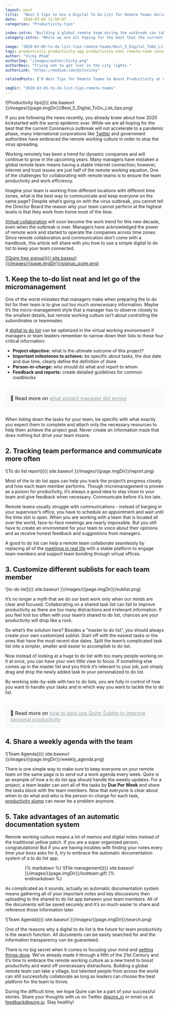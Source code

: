 ```yaml
---
layout: post
title:  "Best 5 tips to Use a Digital To Do List for Remote Teams during a Virus Outbreak"
date:   2020-03-05 11:58:07
categories: "Productivity-tips"

index-intro: "Building a global remote team during the outbreak can take a village, but talented people from across the world can still successfully collaborate as long as leaders can choose the best platform for the team to thrive."
category-intro: "While we are all hoping for the best that the current Coronavirus outbreak will not accelerate to a pandemic phase, many international corporations like Twitter and government authorities have embraced the remote working culture in order to stop the virus spreading."

image: "2020-03-05-to-do-list-tips-remote-teams/Best_5_Digital_ToDo_List_tips.png"
tags: productivity productivity-app productivity-tool remote-team coronavirus outbreak epicdemic to-do-list task-management task-management-software project-management-software remote-working productivity-tips Quire 
author: "Vicky Pham"
authorImg: "/images/author/Vicky.png"
authorDesc: "Trying not to get lost in the city lights."
authorLink: "https://medium.com/@itsvicky"

relatedPosts: ["8 Best Tips for Remote Teams to Boost Productivity at Virtual Office", "Busy vs. Productive: 5 Tips to Improve Time Management Skills for Project Managers", "Best New Year's Resolutions that You Can Actually Keep in 2020"]

imgDir: "2020-03-05-to-do-list-tips-remote-teams"
---
```


![Productivity tips]({{ site.baseurl }}/images/{{page.imgDir}}/Best_5_Digital_ToDo_List_tips.png)

If you are following the news recently, you already knew about how 2020 kickstarted with the worst epidemic ever. While we are all hoping for the best that the current Coronavirus outbreak will not accelerate to a pandemic phase, many international corporations like [Twitter](https://www.bbc.com/news/business-51700937) and government authorities have embraced the remote working culture in order to stop the virus spreading. 

Working remotely has been a trend for dynamic companies and will continue to grow in the upcoming years. Many managers have mistaken a global remote team means having a stable internet connection; however, internet and trust issues  are just half of the remote working equation. One of the challenges for collaborating with remote teams is to ensure the team productivity and work efficiency. 

Imagine your team is working from different locations with different time zones, what is the best way to communicate and keep everyone on the same page? Despite what’s going on with the virus outbreak, you cannot tell the Director Board the reason why your team cannot perform at the highest levels is that they work from home most of the time. 

[Virtual collaboration](https://quire.io) will soon become the work trend for this new decade, even when the outbreak is over. Managers have acknowledged the power of remote work and started to operate the companies across time zones. Since remote collaboration and communication don’t come with a handbook, this article will share with you how to use a simple digital to do list to keep your team connected. 

[![Quire free signup]({{ site.baseurl }}/images/{{page.imgDir}}/signup_quire.png)](https://bit.ly/38mUj9f)

## 1. Keep the to-do list neat and let go of the micromanagement 

One of the worst mistakes that managers make when preparing the to do list for their team is to give out too much unnecessary information. Maybe it’s the micro-management style that a manager has to observe closely to the smallest details, but remote working culture isn’t about controlling the subordinates or teammates. 

A [digital to do list](https://quire.io/compare/best-to-do-list-apps) can be optimized in the virtual working environment if managers or team leaders remember to narrow down their lists to these four critical information: 

* **Project objective:** what is the ultimate outcome of this project? 
* **Important milestones to achieve:** be specific about tasks, the due date and due time, clearly define the definition of done 
* **Person-in-charge:** who should do what and report to whom
* **Feedback and reports:** create detailed guidelines for common roadblocks

<div style="margin: 2em 0 !important; padding: 1em; font-size: 16px; background-color: #f8f9f9; border-radius: 4px; box-shadow: 0 1px 1px rgba(189, 193, 196, 0.25);">
🔖 Read more on <a href="https://quire.io/blog/p/To-Do-List-and-Kanban-What-Project-Management-Did-Wrong.html" style="color: #939da4;">what project manager did wrong</a>
</div>

When listing down the tasks for your team, be specific with what exactly you expect them to complete and attach only the necessary resources to help them achieve the project goal. Never create an information maze that does nothing but drive your team insane. 

## 2. Tracking team performance and communicate more often 

![To do list report]({{ site.baseurl }}/images/{{page.imgDir}}/report.png)

Most  of the to do list apps can help you track the project’s progress closely and how each team member performs. Though micromanagement is proven as a poison for productivity, it’s always a good idea to stay close to your team and give feedback when necessary. Communicate before it’s too late. 

Remote teams usually struggle with communications - instead of barging in your supervisor’s office, you have to schedule an appointment and wait until the time slot is open. When you are working with a team that is located all over the world, face-to-face meetings are nearly impossible. But you still have to create an environment for your team to voice about their opinions and as receive honest feedback and suggestions from managers. 

A good to do list can help a remote team collaborate seamlessly by replacing all of the [meetings in real life](https://quire.io/blog/p/3-proven-tips-on-how-to-run-effective-meetings-with-a-digital-to-do-list.html) with a stable platform to engage team members and support team bonding through virtual offices. 

## 3. Customize different sublists for each team member

![to-do list]({{ site.baseurl }}/images/{{page.imgDir}}/sublist.png)

It’s no longer a myth that we do our best work only when our minds are clear and focused. Collaborating on a shared task list can fail to improve productivity as there are too many distractions and irrelevant information. If you feel lost too often with your team’s shared to do list, chances are your productivity will drop like a rock. 

So what’s the solution here? Besides a “master to do list”, you should always create your own customized sublist. Start off with the easiest tasks or the ones that have the most recent due dates. Split the team’s complicated task list into a simpler, smaller  and easier to accomplish to do list. 

Now instead of looking at a huge to do list with too many people working on it at once, you can have your own little view to focus. If something else comes up in the master list and you think it’s relevant to your job, just simply drag and drop the newly added task to your personalized to do list. 

By working side-by-side with two to do lists, you are fully in control of how you want to handle your tasks and in which way you want to tackle the to do list. 

<div style="margin: 2em 0 !important; padding: 1em; font-size: 16px; background-color: #f8f9f9; border-radius: 4px; box-shadow: 0 1px 1px rgba(189, 193, 196, 0.25);">
🔖 Read more on <a href="https://quire.io/blog/p/Quire-sublist.html" style="color: #939da4;">how to best use Quire Sublist to improve personal productivity </a>
</div>

## 4. Share a weekly agenda with the team 

![Team Agenda]({{ site.baseurl }}/images/{{page.imgDir}}/weekly_agenda.png)

There is one simple way to make sure to keep everyone on your remote team on the same page is to send out a work agenda every week. Quire is an example of how a to do list app should handle the weekly updates. For a project, a team leader can sort all of the tasks by **Due Per Week** and share the tasks block with the team members. Now that everyone is clear about when to do what and who is the person-in-charge for each task, [productivity slump](https://quire.io/blog/p/7-productivity-tips-to-avoid-burnout-at-work.html) can never be a problem anymore. 

## 5. Take advantages of an automatic documentation system 

Remote working culture means a lot of memos and digital notes instead of the traditional yellow patch. If you are a super organized person, congratulations! But if you are having troubles with finding your notes every time your boss asks for it, try to embrace the automatic documentation system of a to do list app. 

<div style="max-width: 380px; max-height: 350px; margin: 0 auto;">
{% markdown %}
![File management]({{ site.baseurl }}/images/{{page.imgDir}}/lostteam.gif)
{% endmarkdown %}
</div>

As complicated as it sounds, actually an automatic documentation system means gathering all of your important notes and key discussions then uploading to the shared to do list app between your team members. All of the documents will be saved securely and it’s so much easier to share and reference those information later. 

![Team Agenda]({{ site.baseurl }}/images/{{page.imgDir}}/search.png)

One of the reasons why a digital to do list is the future for team productivity is the search function. All documents can be easily searched for and the information transparency can be guaranteed. 

There is no big secret when it comes to focusing your mind and [getting things done](https://quire.io/blog/p/Setup-GTD-Method-in-Quire.html). We’ve already made it through a fifth of the 21st Century and it’s time to embrace the remote working culture as a new trend to boost productivity and ward off unnecessary distractions. Building a global remote team can take a village, but talented people from across the world can still successfully collaborate as long as leaders can choose the best platform for the team to thrive.

During the difficult time, we hope Quire can be a part of your successful stories. Share your thoughts with us on Twitter [@quire_io](https://twitter.com/quire_io) or email us at feedback@quire.io. Stay healthy! 



[jekyll]:      http://jekyllrb.com
[jekyll-gh]:   https://github.com/jekyll/jekyll
[jekyll-help]: https://github.com/jekyll/jekyll-help